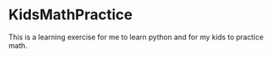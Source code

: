 # KidsMathPractice
This is a learning exercise for me to learn python and for my kids to practice math.
